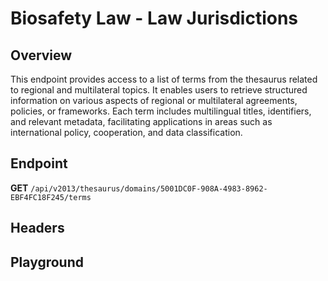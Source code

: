 <script setup>
import "@/style.css"
import SwaggerUI from "@/swagger/view/SwaggerUI.vue"
import swaggerJson from "@/swagger/json/thesaurus/biosafety-law/law-jurisdictions.json";

const swaggerSpecs = [
  { json:swaggerJson, protected: false },
];
</script>

# Biosafety Law - Law Jurisdictions

## Overview

This endpoint provides access to a list of terms from the thesaurus related to regional and multilateral topics. It enables users to retrieve structured information on various aspects of regional or multilateral agreements, policies, or frameworks. Each term includes multilingual titles, identifiers, and relevant metadata, facilitating applications in areas such as international policy, cooperation, and data classification.


## Endpoint

**GET** `/api/v2013/thesaurus/domains/5001DC0F-908A-4983-8962-EBF4FC18F245/terms`

## Headers
<!--@include: @/../components/common/header/accept.md-->

## Playground

<SwaggerUI :swaggerSpecs="swaggerSpecs" />